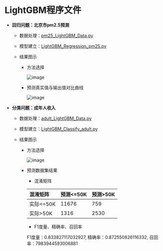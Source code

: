 # LightGBM程序文件


  + **回归问题：北京市pm2.5预测**
  
     + 数据处理：[pm25_LightGBM_Data.py](https://github.com/Anfany/Machine-Learning-for-Beginner-by-Python3/blob/master/Boosting/LightGBM/pm25_LightGBM_Data.py)
     
     + 模型建立：[LightGBM_Regression_pm25.py](https://github.com/Anfany/Machine-Learning-for-Beginner-by-Python3/blob/master/Boosting/LightGBM/LightGBM_Regression_pm25.py)
     
     + 结果图示
     
         * 方法选择
       
           ![image](https://github.com/Anfany/Machine-Learning-for-Beginner-by-Python3/blob/master/Boosting/LightGBM/adaboost_pm25.jpg) 
  
        * 预测真实值与输出值对比曲线 
     
           ![image](https://github.com/Anfany/Machine-Learning-for-Beginner-by-Python3/blob/master/Boosting/LightGBM/duibi.jpg)
         
 
  
  + **分类问题：成年人收入**
    
     + 数据处理：[adult_LightGBM_Data.py](https://github.com/Anfany/Machine-Learning-for-Beginner-by-Python3/blob/master/Boosting/LightGBM/adult_LightGBM_Data.py)
     
     + 模型建立：[LightGBM_Classify_adult.py](https://github.com/Anfany/Machine-Learning-for-Beginner-by-Python3/blob/master/Boosting/LightGBM/LightGBM_Classify_adult.py)
     
     + 结果图示
     
         * 方法选择
       
           ![image](https://github.com/Anfany/Machine-Learning-for-Beginner-by-Python3/blob/master/Boosting/LightGBM/lightgbm_adult.jpg) 
  
        * 预测数据集结果
        
           * 混淆矩阵
   
           |  混淆矩阵 | 预测<=50K | 预测>50K |
           |:-------|:-------|:-------|
           | 实际<=50K |   11676|   759    |
           |  实际>50K |    1316 |   2530  |

           
           * F1度量、精确率、召回率
           
           F1度量：0.833827117032927, 精确率：0.872550826116332, 召回率：7983944593006881
